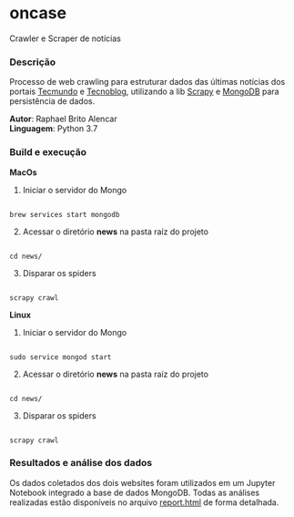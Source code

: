 # oncase
Crawler e Scraper de notícias

### Descrição
Processo de web crawling para estruturar dados das últimas notícias dos portais [Tecmundo](http://tecmundo.com.br/novidades) e [Tecnoblog](http://tecnoblog.net/categoria/news),
utilizando a lib [Scrapy](https://scrapy.org/) e [MongoDB](https://www.mongodb.com/) para persistência de dados.

**Autor**: Raphael Brito Alencar<br>
**Linguagem**: Python 3.7

### Build e execução

**MacOs**
1. Iniciar o servidor do Mongo
```

brew services start mongodb

```
2. Acessar o diretório **news** na pasta raíz do projeto
```

cd news/

```
3. Disparar os spiders
```

scrapy crawl

```

**Linux**
1. Iniciar o servidor do Mongo
```

sudo service mongod start

```
2. Acessar o diretório **news** na pasta raíz do projeto
```

cd news/

```
3. Disparar os spiders
```

scrapy crawl

```

### Resultados e análise dos dados
Os dados coletados dos dois websites foram utilizados em um Jupyter Notebook integrado a base de dados MongoDB. 
Todas as análises realizadas estão disponíveis no arquivo [report.html](https://github.com/raphalencar/oncase/blob/master/report.html)
de forma detalhada.
